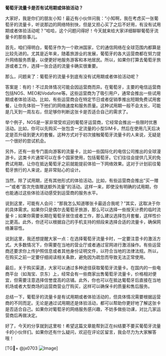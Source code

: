 **葡萄牙流量卡是否有试用期或体验活动？**

大家好，我是你们的朋友小知！最近有小伙伴问我：“小知啊，我在考虑买一张葡萄牙的流量卡，听说那边的网络特别快，但是又担心买了之后不好用，有没有试用期或者体验活动呢？”哈哈，这个问题问得好！今天就来给大家详细聊聊葡萄牙流量卡的那些事儿。

首先，咱们得明白，葡萄牙作为一个欧洲国家，它的通信网络在全球范围内都算是比较先进的。尤其是近年来，随着旅游业的发展，葡萄牙的各大运营商都在努力提升网络服务质量，以便更好地服务游客和本地居民。所以，如果你打算去葡萄牙旅游或者工作，选择一张合适的流量卡确实很重要。

那么，问题来了：葡萄牙的流量卡到底有没有试用期或者体验活动呢？

答案是：有的！不过具体情况可能会因运营商而异。在葡萄牙，主要的电信运营商包括NOS、MEO和Vodafone等。这些运营商为了吸引用户，通常会推出一些试用期或者体验活动。比如，有些运营商会在特定节日或者促销季推出短期免费试用套餐，让你先体验一下他们的网络速度和服务质量。这种试用期一般不会太长，可能是几天到一周左右，但足够你判断这张卡是否适合自己的需求了。

举个例子，NOS是一家非常受欢迎的葡萄牙运营商，它经常会推出一些限时优惠活动。比如，你可以先购买一张包含一定流量的小型SIM卡，然后在使用几天后决定是否升级到更大的套餐。这种方式对于初次接触葡萄牙流量卡的人来说，无疑是一个很好的尝试机会。

另外，还有一些专门面向游客的流量卡，比如一些国际化的电信公司推出的全球漫游卡。这类卡片通常可以在多个国家使用，包括葡萄牙。它们往往会提供几天的免费试用期，让你在抵达葡萄牙之前就能提前体验一下网络效果。这对于计划前往葡萄牙旅行的人来说，是非常贴心的设计。

当然，除了试用期，还有其他形式的体验活动。比如，有些运营商会推出“买一赠一”或者“首次充值赠送额外流量”的活动。这样一来，即使没有明确的试用期，你也能通过这些体验活动感受到运营商的服务水平。

说到这里，可能有人会问：“那我怎么知道哪张卡最适合我呢？”其实，这取决于你的具体需求。如果你只是偶尔去葡萄牙旅游，那么可以选择一些按天计费的临时流量卡；如果你需要长期在葡萄牙居住或者工作，那么建议选择包月套餐，这样性价比更高。此外，你还可以根据自己的手机支持的频段来选择合适的流量卡，确保网络兼容性。

说到这里，我还想提醒大家一点：在选择葡萄牙流量卡时，一定要注意卡的激活方式。大多数情况下，你需要在当地的营业厅或者通过官网进行激活操作。有些运营商还要求你上传护照信息或者其他身份证明文件，以符合当地的法律法规。所以，在购买之前一定要仔细阅读相关条款，避免因为疏忽而导致无法正常使用。

最后，关于购买渠道，大家可以通过多种途径获取葡萄牙流量卡。在国内的一些电商平台（如淘宝、京东）上，经常会有一些商家出售葡萄牙流量卡，价格相对便宜，但需要注意选择信誉度高的店铺。此外，你也可以在抵达葡萄牙后直接在当地机场或者大型商场的运营商营业厅购买，这样可以确保卡的质量和售后服务。

总结一下，葡萄牙的流量卡是有试用期或者体验活动的，但具体情况需要根据运营商的不同而定。无论是通过试用期还是体验活动，都可以帮助你更好地了解这张卡是否适合自己。如果你对葡萄牙的网络服务感兴趣，不妨多做些功课，对比几家运营商后再做决定。

好了，今天的分享就到这里啦！希望这篇文章能帮到正在纠结要不要买葡萄牙流量卡的小伙伴们。如果你还有什么疑问，欢迎在评论区留言，我会尽力为大家解答哦！

[TG💪+ @jx0703 ![Image](https://github.com/user-attachments/assets/dbca1d08-cadb-493c-b0ec-ad6f7a83f270)]